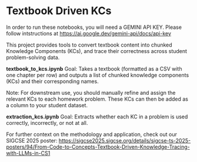 # Textbook Driven KCs

In order to run these notebooks, you will need a GEMINI API KEY. Please follow intstructions at https://ai.google.dev/gemini-api/docs/api-key


This project provides tools to convert textbook content into chunked Knowledge Components (KCs), and trace their correctness across student problem-solving data.

**textbook_to_kcs.ipynb**
Goal:
Takes a textbook (formatted as a CSV with one chapter per row) and outputs a list of chunked knowledge components (KCs) and their corresponding names.

Note:
For downstream use, you should manually refine and assign the relevant KCs to each homework problem. These KCs can then be added as a column to your student dataset.

**extraction_kcs.ipynb**
Goal:
Extracts whether each KC in a problem is used correctly, incorrectly, or not at all.

For further context on the methodology and application, check out our SIGCSE 2025 poster:
https://sigcse2025.sigcse.org/details/sigcse-ts-2025-posters/94/From-Code-to-Concepts-Textbook-Driven-Knowledge-Tracing-with-LLMs-in-CS1 

